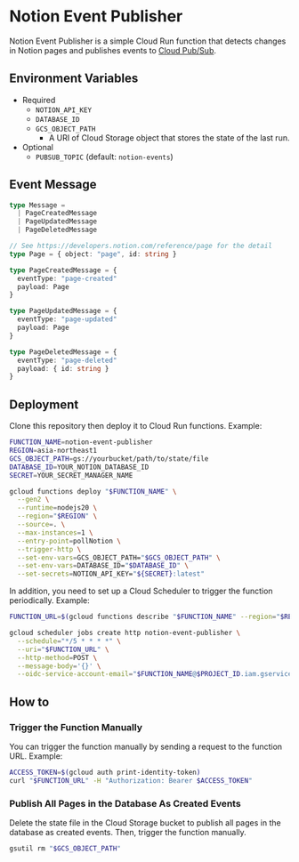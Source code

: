 # Notion Event Publisher

Notion Event Publisher is a simple Cloud Run function that detects changes in Notion pages and publishes events to [Cloud Pub/Sub](https://cloud.google.com/pubsub).

## Environment Variables

* Required
  * `NOTION_API_KEY`
  * `DATABASE_ID`
  * `GCS_OBJECT_PATH`
    * A URI of Cloud Storage object that stores the state of the last run.
* Optional
  * `PUBSUB_TOPIC` (default: `notion-events`)

## Event Message

```ts
type Message =
  | PageCreatedMessage
  | PageUpdatedMessage
  | PageDeletedMessage

// See https://developers.notion.com/reference/page for the detail
type Page = { object: "page", id: string }

type PageCreatedMessage = {
  eventType: "page-created"
  payload: Page
}

type PageUpdatedMessage = {
  eventType: "page-updated"
  payload: Page
}

type PageDeletedMessage = {
  eventType: "page-deleted"
  payload: { id: string }
}
```

## Deployment

Clone this repository then deploy it to Cloud Run functions. Example:

```bash
FUNCTION_NAME=notion-event-publisher
REGION=asia-northeast1
GCS_OBJECT_PATH=gs://yourbucket/path/to/state/file
DATABASE_ID=YOUR_NOTION_DATABASE_ID
SECRET=YOUR_SECRET_MANAGER_NAME

gcloud functions deploy "$FUNCTION_NAME" \
  --gen2 \
  --runtime=nodejs20 \
  --region="$REGION" \
  --source=. \
  --max-instances=1 \
  --entry-point=pollNotion \
  --trigger-http \
  --set-env-vars=GCS_OBJECT_PATH="$GCS_OBJECT_PATH" \
  --set-env-vars=DATABASE_ID="$DATABASE_ID" \
  --set-secrets=NOTION_API_KEY="${SECRET}:latest"
```

In addition, you need to set up a Cloud Scheduler to trigger the function periodically. Example:

```bash
FUNCTION_URL=$(gcloud functions describe "$FUNCTION_NAME" --region="$REGION" --format="value(url)")

gcloud scheduler jobs create http notion-event-publisher \
  --schedule="*/5 * * * *" \
  --uri="$FUNCTION_URL" \
  --http-method=POST \
  --message-body='{}' \
  --oidc-service-account-email="$FUNCTION_NAME@$PROJECT_ID.iam.gserviceaccount.com"
```

## How to

### Trigger the Function Manually

You can trigger the function manually by sending a request to the function URL. Example:

```bash
ACCESS_TOKEN=$(gcloud auth print-identity-token)
curl "$FUNCTION_URL" -H "Authorization: Bearer $ACCESS_TOKEN"
```

### Publish All Pages in the Database As Created Events

Delete the state file in the Cloud Storage bucket to publish all pages in the database as created events. Then, trigger the function manually.

```bash
gsutil rm "$GCS_OBJECT_PATH"
```
